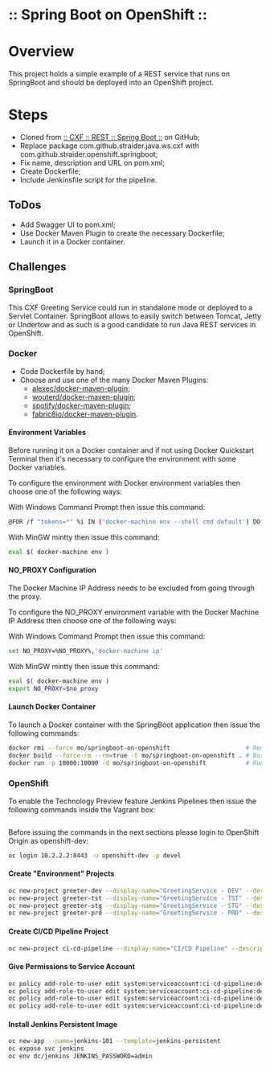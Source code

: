 ﻿:: Spring Boot on OpenShift ::
==============================

# Overview

This project holds a simple example of a REST service that runs on SpringBoot and should be deployed into an OpenShift project.

# Steps

- Cloned from [:: CXF :: REST :: Spring Boot ::](https://github.com/straider/challenges/tree/master/LearningPath/2017/CXF/REST/SpringBoot) on GitHub;
- Replace package com.github.straider.java.ws.cxf with com.github.straider.openshift.springboot;
- Fix name, description and URL on pom.xml;
- Create Dockerfile;
- Include Jenkinsfile script for the pipeline.

## ToDos

- Add Swagger UI to pom.xml;
- Use Docker Maven Plugin to create the necessary Dockerfile;
- Launch it in a Docker container.

## Challenges

### SpringBoot

This CXF Greeting Service could run in standalone mode or deployed to a Servlet Container.
SpringBoot allows to easily switch between Tomcat, Jetty or Undertow and as such is a good candidate to run Java REST services in OpenShift.

### Docker

- Code Dockerfile by hand;
- Choose and use one of the many Docker Maven Plugins:
    - [alexec/docker-maven-plugin](https://github.com/alexec/docker-maven-plugin);
    - [wouterd/docker-maven-plugin](https://github.com/wouterd/docker-maven-plugin);
    - [spotify/docker-maven-plugin](https://github.com/spotify/docker-maven-plugin);
    - [fabric8io/docker-maven-plugin](https://github.com/fabric8io/docker-maven-plugin).

#### Environment Variables

Before running it on a Docker container and if not using Docker Quickstart Terminal then it's necessary to configure the environment with some Docker variables.

To configure the environment with Docker environment variables then choose one of the following ways:

With Windows Command Prompt then issue this command:
```bash
@FOR /f "tokens=*" %i IN ('docker-machine env --shell cmd default') DO @%i
```

With MinGW mintty then issue this command:
```bash
eval $( docker-machine env )
```

#### NO_PROXY Configuration

The Docker Machine IP Address needs to be excluded from going through the proxy.

To configure the NO_PROXY environment variable with the Docker Machine IP Address then choose one of the following ways:

With Windows Command Prompt then issue this command:
```bash
set NO_PROXY=%NO_PROXY%,'docker-machine ip'
```

With MinGW mintty then issue this command:
```bash
eval $( docker-machine env )
export NO_PROXY=$no_proxy
```

#### Launch Docker Container

To launch a Docker container with the SpringBoot application then issue the following commands:
```bash
docker rmi --force mo/springboot-on-openshift                     # Removes previous image.
docker build --force-rm --rm=true -t mo/springboot-on-openshift . # Builds new image.
docker run -p 10000:10000 -d mo/springboot-on-openshift           # Runs a Docker container that exposes port 10000.
```

### OpenShift

To enable the Technology Preview feature Jenkins Pipelines then issue the following commands inside the Vagrant box:

```bash
```

Before issuing the commands in the next sections please login to OpenShift Origin as openshift-dev:

```bash
oc login 10.2.2.2:8443 -u openshift-dev -p devel
```

#### Create "Environment" Projects

```bash
oc new-project greeter-dev --display-name="GreetingService - DEV" --description="Development Environment for CXF Greeting Service Demo"
oc new-project greeter-tst --display-name="GreetingService - TST" --description="Testing Environment for CXF Greeting Service Demo"
oc new-project greeter-stg --display-name="GreetingService - STG" --description="Staging Environment for CXF Greeting Service Demo"
oc new-project greeter-prd --display-name="GreetingService - PRD" --description="Production Environment for CXF Greeting Service Demo"
```

#### Create CI/CD Pipeline Project

```bash
oc new-project ci-cd-pipeline --display-name="CI/CD Pipeline" --description="Jenkins based CI/CD Pipeline"
```

#### Give Permissions to Service Account

```bash
oc policy add-role-to-user edit system:serviceaccount:ci-cd-pipeline:default -n greeter-dev
oc policy add-role-to-user edit system:serviceaccount:ci-cd-pipeline:default -n greeter-tst
oc policy add-role-to-user edit system:serviceaccount:ci-cd-pipeline:default -n greeter-stg
oc policy add-role-to-user edit system:serviceaccount:ci-cd-pipeline:default -n greeter-prd
```

#### Install Jenkins Persistent Image

```bash
oc new-app --name=jenkins-101 --template=jenkins-persistent
oc expose svc jenkins
oc env dc/jenkins JENKINS_PASSWORD=admin
```
